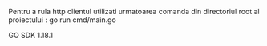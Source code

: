 Pentru a rula http clientul utilizati urmatoarea comanda din directoriul root al proiectului :
go run cmd/main.go

GO SDK 1.18.1